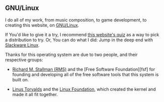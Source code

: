 ## GNU/Linux

I do all of my work, from music composition, to game development, to
creating this website, on [GNU/Linux][linux].

If You'd like to give it a try, I recommend
[this website's quiz][quiz] as a way to pick a distribution to
try. Or, You can do what I did: Jump in the deep end with
[Slackware Linux][slackware].

Thanks for this operating system are due to two people, and their
respective groups:

 - [Richard M. Stallman (RMS)][rms] and the
   [Free Software Foundation][fsf] for founding and developing all of
   the free software tools that this system is built on.

 - [Linus Torvalds][linus] and the [Linux Foundation][lf], which
   created the kernel and made it all fit together.


[linux]: # " "
[quiz]: # " "
[slackware]: # " "
[rms]: # " "
[linus]: # " "
[lf]: # " "
